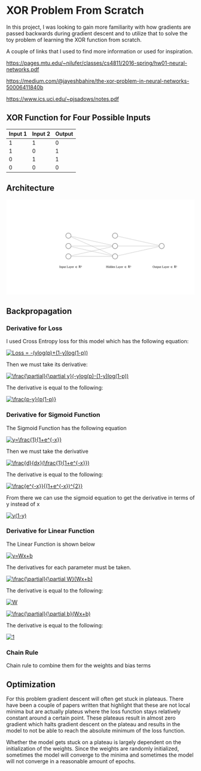 # XOR Problem From Scratch

In this project, I was looking to gain more familiarity with how gradients are passed backwards during gradient descent and to utilize that to solve the toy problem of learning the XOR function from scratch.


A couple of links that I used to find more information or used for inspiration.

https://pages.mtu.edu/~nilufer/classes/cs4811/2016-spring/hw01-neural-networks.pdf

https://medium.com/@jayeshbahire/the-xor-problem-in-neural-networks-50006411840b

https://www.ics.uci.edu/~pjsadows/notes.pdf

## XOR Function for Four Possible Inputs
| Input 1 | Input 2 | Output |
|---------|---------|--------|
|    1    |    1    |    0   |
|    1    |    0    |    1   |
|    0    |    1    |    1   |
|    0    |    0    |    0   |

## Architecture
![alt text](nn.svg)
## Backpropagation

### Derivative for Loss

I used Cross Entropy loss for this model which has the following equation:

<a href="https://www.codecogs.com/eqnedit.php?latex=Loss&space;=&space;-(ylog(p)&plus;(1-y)log(1-p))" target="_blank"><img src="https://latex.codecogs.com/gif.latex?Loss&space;=&space;-(ylog(p)&plus;(1-y)log(1-p))" title="Loss = -(ylog(p)+(1-y)log(1-p))" /></a>

Then we must take its derivative:

<a href="https://www.codecogs.com/eqnedit.php?latex=\frac{\partial}{\partial&space;y}(-ylog(p)-(1-y)log(1-p))" target="_blank"><img src="https://latex.codecogs.com/gif.latex?\frac{\partial}{\partial&space;y}(-ylog(p)-(1-y)log(1-p))" title="\frac{\partial}{\partial y}(-ylog(p)-(1-y)log(1-p))" /></a>

The derivative is equal to the following:

<a href="https://www.codecogs.com/eqnedit.php?latex=\frac{p-y}{p(1-p)}" target="_blank"><img src="https://latex.codecogs.com/gif.latex?\frac{p-y}{p(1-p)}" title="\frac{p-y}{p(1-p)}" /></a>


### Derivative for Sigmoid Function

The Sigmoid Function has the following equation

<a href="https://www.codecogs.com/eqnedit.php?latex=y=\frac{1}{1&plus;e^{-x}}" target="_blank"><img src="https://latex.codecogs.com/gif.latex?y=\frac{1}{1&plus;e^{-x}}" title="y=\frac{1}{1+e^{-x}}" /></a>

Then we must take the derivative

<a href="https://www.codecogs.com/eqnedit.php?latex=\frac{d}{dx}(\frac{1}{1&plus;e^{-x}})" target="_blank"><img src="https://latex.codecogs.com/gif.latex?\frac{d}{dx}(\frac{1}{1&plus;e^{-x}})" title="\frac{d}{dx}(\frac{1}{1+e^{-x}})" /></a>

The derivative is equal to the following:

<a href="https://www.codecogs.com/eqnedit.php?latex=\frac{e^{-x}}{(1&plus;e^{-x})^{2}}" target="_blank"><img src="https://latex.codecogs.com/gif.latex?\frac{e^{-x}}{(1&plus;e^{-x})^{2}}" title="\frac{e^{-x}}{(1+e^{-x})^{2}}" /></a>

From there we can use the sigmoid equation to get the derivative in terms of y instead of x

<a href="https://www.codecogs.com/eqnedit.php?latex=y(1-y)" target="_blank"><img src="https://latex.codecogs.com/gif.latex?y(1-y)" title="y(1-y)" /></a>

### Derivative for Linear Function

The Linear Function is shown below

<a href="https://www.codecogs.com/eqnedit.php?latex=y=Wx&plus;b" target="_blank"><img src="https://latex.codecogs.com/gif.latex?y=Wx&plus;b" title="y=Wx+b" /></a>

The derivatives for each parameter must be taken.

<a href="https://www.codecogs.com/eqnedit.php?latex=\frac{\partial}{\partial&space;W}(Wx&plus;b)" target="_blank"><img src="https://latex.codecogs.com/gif.latex?\frac{\partial}{\partial&space;W}(Wx&plus;b)" title="\frac{\partial}{\partial W}(Wx+b)" /></a>

The derivative is equal to the following:

<a href="https://www.codecogs.com/eqnedit.php?latex=W" target="_blank"><img src="https://latex.codecogs.com/gif.latex?W" title="W" /></a>



<a href="https://www.codecogs.com/eqnedit.php?latex=\frac{\partial}{\partial&space;b}(Wx&plus;b)" target="_blank"><img src="https://latex.codecogs.com/gif.latex?\frac{\partial}{\partial&space;b}(Wx&plus;b)" title="\frac{\partial}{\partial b}(Wx+b)" /></a>

The derivative is equal to the following:

<a href="https://www.codecogs.com/eqnedit.php?latex=1" target="_blank"><img src="https://latex.codecogs.com/gif.latex?1" title="1" /></a>

### Chain Rule
Chain rule to combine them for the weights and bias terms

## Optimization

For this problem gradient descent will often get stuck in plateaus. There have been a couple of papers written that highlight that these are not local minima but are actually plateus where the loss function stays relatively constant around a certain point. These plateaus result in almost zero gradient which halts gradient descent on the plateau and results in the model to not be able to reach the absolute minimum of the loss function.

Whether the model gets stuck on a plateau is largely dependent on the initialization of the weights. Since the weights are randomly initialized, sometimes the model will converge to the minima and sometimes the model will not converge in a reasonable amount of epochs.
